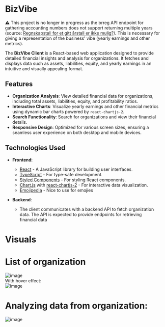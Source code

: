 # BizVibe
⚠️ This project is no longer in progress as the brreg API endpoint for gathering accounting numbers does not support returning multiple years (source: [Regnskapstall for et gitt årstall er ikke mulig?](https://github.com/brreg/regnskapsregister-api/issues/65)). 
This is necessary for giving a representation of the business' vibe (yearly earnings and other metrics). 

The **BizVibe Client** is a React-based web application designed to provide detailed financial insights and analysis for organizations. It fetches and displays data such as assets, liabilities, equity, and yearly earnings in an intuitive and visually appealing format.

## Features

- **Organization Analysis**: View detailed financial data for organizations, including total assets, liabilities, equity, and profitability ratios.
- **Interactive Charts**: Visualize yearly earnings and other financial metrics using dynamic bar charts powered by `react-chartjs-2`.
- **Search Functionality**: Search for organizations and view their financial details.
- **Responsive Design**: Optimized for various screen sizes, ensuring a seamless user experience on both desktop and mobile devices.

## Technologies Used

- **Frontend**:
  - [React](https://reactjs.org/) - A JavaScript library for building user interfaces.
  - [TypeScript](https://www.typescriptlang.org/) - For type-safe development.
  - [Styled Components](https://styled-components.com/) - For styling React components.
  - [Chart.js](https://www.chartjs.org/) with [react-chartjs-2](https://react-chartjs-2.js.org/) - For interactive data visualization.
  - [Emojipedia](https://emojipedia.org/) - Nice to use for emojies

- **Backend**:
  - The client communicates with a backend API to fetch organization data. The API is expected to provide endpoints for retrieving financial data

# Visuals

# List of organization
![image](https://github.com/user-attachments/assets/fa4387ae-1a7f-444e-95a6-55c15328bb01)
<br>With hover effect:<br>
![image](https://github.com/user-attachments/assets/137ecc6c-9491-43a1-9918-e4d1c9e74c27)


# Analyzing data from organization:
![image](https://github.com/user-attachments/assets/8c0b1b12-9746-47ae-8c9e-e859a80105e5)

